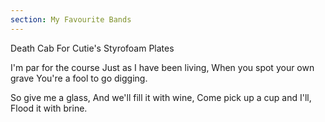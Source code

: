 ```yaml
---
section: My Favourite Bands
---
```


Death Cab For Cutie's Styrofoam Plates

I'm par for the course
Just as I have been living,
When you spot your own grave
You're a fool to go digging.

So give me a glass,
And we'll fill it with wine,
Come pick up a cup and I'll,
Flood it with brine.
